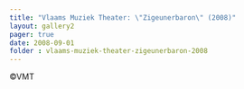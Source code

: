 ```yaml
---
title: "Vlaams Muziek Theater: \"Zigeunerbaron\" (2008)"
layout: gallery2 
pager: true
date: 2008-09-01
folder : vlaams-muziek-theater-zigeunerbaron-2008
---
```

©VMT
